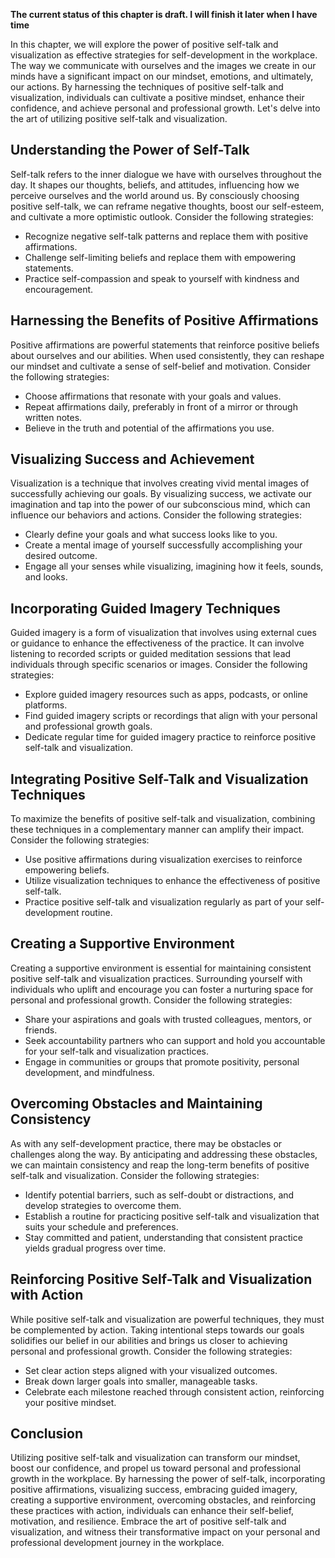 **The current status of this chapter is draft. I will finish it later when I have time**

In this chapter, we will explore the power of positive self-talk and visualization as effective strategies for self-development in the workplace. The way we communicate with ourselves and the images we create in our minds have a significant impact on our mindset, emotions, and ultimately, our actions. By harnessing the techniques of positive self-talk and visualization, individuals can cultivate a positive mindset, enhance their confidence, and achieve personal and professional growth. Let's delve into the art of utilizing positive self-talk and visualization.

Understanding the Power of Self-Talk
------------------------------------

Self-talk refers to the inner dialogue we have with ourselves throughout the day. It shapes our thoughts, beliefs, and attitudes, influencing how we perceive ourselves and the world around us. By consciously choosing positive self-talk, we can reframe negative thoughts, boost our self-esteem, and cultivate a more optimistic outlook. Consider the following strategies:

* Recognize negative self-talk patterns and replace them with positive affirmations.
* Challenge self-limiting beliefs and replace them with empowering statements.
* Practice self-compassion and speak to yourself with kindness and encouragement.

Harnessing the Benefits of Positive Affirmations
------------------------------------------------

Positive affirmations are powerful statements that reinforce positive beliefs about ourselves and our abilities. When used consistently, they can reshape our mindset and cultivate a sense of self-belief and motivation. Consider the following strategies:

* Choose affirmations that resonate with your goals and values.
* Repeat affirmations daily, preferably in front of a mirror or through written notes.
* Believe in the truth and potential of the affirmations you use.

Visualizing Success and Achievement
-----------------------------------

Visualization is a technique that involves creating vivid mental images of successfully achieving our goals. By visualizing success, we activate our imagination and tap into the power of our subconscious mind, which can influence our behaviors and actions. Consider the following strategies:

* Clearly define your goals and what success looks like to you.
* Create a mental image of yourself successfully accomplishing your desired outcome.
* Engage all your senses while visualizing, imagining how it feels, sounds, and looks.

Incorporating Guided Imagery Techniques
---------------------------------------

Guided imagery is a form of visualization that involves using external cues or guidance to enhance the effectiveness of the practice. It can involve listening to recorded scripts or guided meditation sessions that lead individuals through specific scenarios or images. Consider the following strategies:

* Explore guided imagery resources such as apps, podcasts, or online platforms.
* Find guided imagery scripts or recordings that align with your personal and professional growth goals.
* Dedicate regular time for guided imagery practice to reinforce positive self-talk and visualization.

Integrating Positive Self-Talk and Visualization Techniques
-----------------------------------------------------------

To maximize the benefits of positive self-talk and visualization, combining these techniques in a complementary manner can amplify their impact. Consider the following strategies:

* Use positive affirmations during visualization exercises to reinforce empowering beliefs.
* Utilize visualization techniques to enhance the effectiveness of positive self-talk.
* Practice positive self-talk and visualization regularly as part of your self-development routine.

Creating a Supportive Environment
---------------------------------

Creating a supportive environment is essential for maintaining consistent positive self-talk and visualization practices. Surrounding yourself with individuals who uplift and encourage you can foster a nurturing space for personal and professional growth. Consider the following strategies:

* Share your aspirations and goals with trusted colleagues, mentors, or friends.
* Seek accountability partners who can support and hold you accountable for your self-talk and visualization practices.
* Engage in communities or groups that promote positivity, personal development, and mindfulness.

Overcoming Obstacles and Maintaining Consistency
------------------------------------------------

As with any self-development practice, there may be obstacles or challenges along the way. By anticipating and addressing these obstacles, we can maintain consistency and reap the long-term benefits of positive self-talk and visualization. Consider the following strategies:

* Identify potential barriers, such as self-doubt or distractions, and develop strategies to overcome them.
* Establish a routine for practicing positive self-talk and visualization that suits your schedule and preferences.
* Stay committed and patient, understanding that consistent practice yields gradual progress over time.

Reinforcing Positive Self-Talk and Visualization with Action
------------------------------------------------------------

While positive self-talk and visualization are powerful techniques, they must be complemented by action. Taking intentional steps towards our goals solidifies our belief in our abilities and brings us closer to achieving personal and professional growth. Consider the following strategies:

* Set clear action steps aligned with your visualized outcomes.
* Break down larger goals into smaller, manageable tasks.
* Celebrate each milestone reached through consistent action, reinforcing your positive mindset.

Conclusion
----------

Utilizing positive self-talk and visualization can transform our mindset, boost our confidence, and propel us toward personal and professional growth in the workplace. By harnessing the power of self-talk, incorporating positive affirmations, visualizing success, embracing guided imagery, creating a supportive environment, overcoming obstacles, and reinforcing these practices with action, individuals can enhance their self-belief, motivation, and resilience. Embrace the art of positive self-talk and visualization, and witness their transformative impact on your personal and professional development journey in the workplace.

